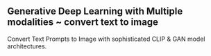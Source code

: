 <h2>Generative Deep Learning with Multiple modalities ~ convert text to image</h2>
Convert Text Prompts to Image with sophisticated CLIP &amp; GAN model architectures.
